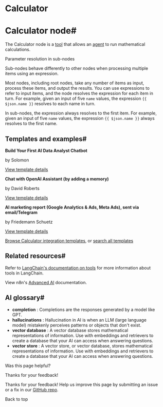# Calculator

[ ](https://github.com/n8n-io/n8n-docs/edit/main/docs/integrations/builtin/cluster-nodes/sub-nodes/n8n-nodes-langchain.toolcalculator.md "Edit this page")

# Calculator node#

The Calculator node is a [tool](../../../../../glossary/#ai-tool) that allows an [agent](../../../../../glossary/#ai-agent) to run mathematical calculations.

Parameter resolution in sub-nodes

Sub-nodes behave differently to other nodes when processing multiple items using an expression.

Most nodes, including root nodes, take any number of items as input, process these items, and output the results. You can use expressions to refer to input items, and the node resolves the expression for each item in turn. For example, given an input of five `name` values, the expression `{{ $json.name }}` resolves to each name in turn.

In sub-nodes, the expression always resolves to the first item. For example, given an input of five `name` values, the expression `{{ $json.name }}` always resolves to the first name.

## Templates and examples#

**Build Your First AI Data Analyst Chatbot**

by Solomon

[View template details](https://n8n.io/workflows/3050-build-your-first-ai-data-analyst-chatbot/)

**Chat with OpenAI Assistant (by adding a memory)**

by David Roberts

[View template details](https://n8n.io/workflows/2098-chat-with-openai-assistant-by-adding-a-memory/)

**AI marketing report (Google Analytics & Ads, Meta Ads), sent via email/Telegram**

by Friedemann Schuetz

[View template details](https://n8n.io/workflows/2783-ai-marketing-report-google-analytics-and-ads-meta-ads-sent-via-emailtelegram/)

[Browse Calculator integration templates](https://n8n.io/integrations/calculator/), or [search all templates](https://n8n.io/workflows/)

## Related resources#

Refer to [LangChain's documentation on tools](https://langchain-ai.github.io/langgraphjs/how-tos/tool-calling/) for more information about tools in LangChain.

View n8n's [Advanced AI](../../../../../advanced-ai/) documentation.

## AI glossary#

  * **completion** : Completions are the responses generated by a model like GPT.
  * **hallucinations** : Hallucination in AI is when an LLM (large language model) mistakenly perceives patterns or objects that don't exist.
  * **vector database** : A vector database stores mathematical representations of information. Use with embeddings and retrievers to create a database that your AI can access when answering questions.
  * **vector store** : A vector store, or vector database, stores mathematical representations of information. Use with embeddings and retrievers to create a database that your AI can access when answering questions.

Was this page helpful? 

Thanks for your feedback! 

Thanks for your feedback! Help us improve this page by submitting an issue or a fix in our [GitHub repo](https://github.com/n8n-io/n8n-docs). 

Back to top 
